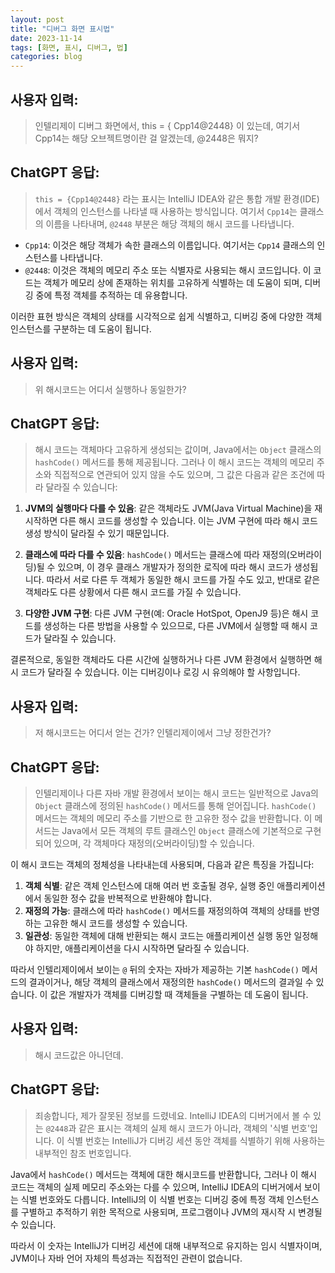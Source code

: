 ```yaml
---
layout: post
title: "디버그 화면 표시법"
date: 2023-11-14
tags: [화면, 표시, 디버그, 법]
categories: blog
---
```


## 사용자 입력:
> 인텔리제이 디버그 화면에서,     this = { Cpp14@2448} 이 있는데, 여기서 Cpp14는 해당 오브젝트명이란 걸 알겠는데, @2448은 뭐지?

## ChatGPT 응답:
> `this = {Cpp14@2448}` 라는 표시는 IntelliJ IDEA와 같은 통합 개발 환경(IDE)에서 객체의 인스턴스를 나타낼 때 사용하는 방식입니다. 여기서 `Cpp14`는 클래스의 이름을 나타내며, `@2448` 부분은 해당 객체의 해시 코드를 나타냅니다.

- `Cpp14`: 이것은 해당 객체가 속한 클래스의 이름입니다. 여기서는 `Cpp14` 클래스의 인스턴스를 나타냅니다.
- `@2448`: 이것은 객체의 메모리 주소 또는 식별자로 사용되는 해시 코드입니다. 이 코드는 객체가 메모리 상에 존재하는 위치를 고유하게 식별하는 데 도움이 되며, 디버깅 중에 특정 객체를 추적하는 데 유용합니다.

이러한 표현 방식은 객체의 상태를 시각적으로 쉽게 식별하고, 디버깅 중에 다양한 객체 인스턴스를 구분하는 데 도움이 됩니다.

## 사용자 입력:
> 위 해시코드는 어디서 실행하나 동일한가?

## ChatGPT 응답:
> 해시 코드는 객체마다 고유하게 생성되는 값이며, Java에서는 `Object` 클래스의 `hashCode()` 메서드를 통해 제공됩니다. 그러나 이 해시 코드는 객체의 메모리 주소와 직접적으로 연관되어 있지 않을 수도 있으며, 그 값은 다음과 같은 조건에 따라 달라질 수 있습니다:

1. **JVM의 실행마다 다를 수 있음**: 같은 객체라도 JVM(Java Virtual Machine)을 재시작하면 다른 해시 코드를 생성할 수 있습니다. 이는 JVM 구현에 따라 해시 코드 생성 방식이 달라질 수 있기 때문입니다.

2. **클래스에 따라 다를 수 있음**: `hashCode()` 메서드는 클래스에 따라 재정의(오버라이딩)될 수 있으며, 이 경우 클래스 개발자가 정의한 로직에 따라 해시 코드가 생성됩니다. 따라서 서로 다른 두 객체가 동일한 해시 코드를 가질 수도 있고, 반대로 같은 객체라도 다른 상황에서 다른 해시 코드를 가질 수 있습니다.

3. **다양한 JVM 구현**: 다른 JVM 구현(예: Oracle HotSpot, OpenJ9 등)은 해시 코드를 생성하는 다른 방법을 사용할 수 있으므로, 다른 JVM에서 실행할 때 해시 코드가 달라질 수 있습니다.

결론적으로, 동일한 객체라도 다른 시간에 실행하거나 다른 JVM 환경에서 실행하면 해시 코드가 달라질 수 있습니다. 이는 디버깅이나 로깅 시 유의해야 할 사항입니다.

## 사용자 입력:
> 저 해시코드는 어디서 얻는 건가? 인텔리제이에서 그냥 정한건가?

## ChatGPT 응답:
> 인텔리제이나 다른 자바 개발 환경에서 보이는 해시 코드는 일반적으로 Java의 `Object` 클래스에 정의된 `hashCode()` 메서드를 통해 얻어집니다. `hashCode()` 메서드는 객체의 메모리 주소를 기반으로 한 고유한 정수 값을 반환합니다. 이 메서드는 Java에서 모든 객체의 루트 클래스인 `Object` 클래스에 기본적으로 구현되어 있으며, 각 객체마다 재정의(오버라이딩)할 수 있습니다.

이 해시 코드는 객체의 정체성을 나타내는데 사용되며, 다음과 같은 특징을 가집니다:

1. **객체 식별**: 같은 객체 인스턴스에 대해 여러 번 호출될 경우, 실행 중인 애플리케이션에서 동일한 정수 값을 반복적으로 반환해야 합니다.
2. **재정의 가능**: 클래스에 따라 `hashCode()` 메서드를 재정의하여 객체의 상태를 반영하는 고유한 해시 코드를 생성할 수 있습니다.
3. **일관성**: 동일한 객체에 대해 반환되는 해시 코드는 애플리케이션 실행 동안 일정해야 하지만, 애플리케이션을 다시 시작하면 달라질 수 있습니다.

따라서 인텔리제이에서 보이는 `@` 뒤의 숫자는 자바가 제공하는 기본 `hashCode()` 메서드의 결과이거나, 해당 객체의 클래스에서 재정의한 `hashCode()` 메서드의 결과일 수 있습니다. 이 값은 개발자가 객체를 디버깅할 때 객체들을 구별하는 데 도움이 됩니다.

## 사용자 입력:
> 해시 코드값은 아니던데.

## ChatGPT 응답:
> 죄송합니다, 제가 잘못된 정보를 드렸네요. IntelliJ IDEA의 디버거에서 볼 수 있는 `@2448`과 같은 표시는 객체의 실제 해시 코드가 아니라, 객체의 '식별 번호'입니다. 이 식별 번호는 IntelliJ가 디버깅 세션 동안 객체를 식별하기 위해 사용하는 내부적인 참조 번호입니다.

Java에서 `hashCode()` 메서드는 객체에 대한 해시코드를 반환합니다, 그러나 이 해시 코드는 객체의 실제 메모리 주소와는 다를 수 있으며, IntelliJ IDEA의 디버거에서 보이는 식별 번호와도 다릅니다. IntelliJ의 이 식별 번호는 디버깅 중에 특정 객체 인스턴스를 구별하고 추적하기 위한 목적으로 사용되며, 프로그램이나 JVM의 재시작 시 변경될 수 있습니다. 

따라서 이 숫자는 IntelliJ가 디버깅 세션에 대해 내부적으로 유지하는 임시 식별자이며, JVM이나 자바 언어 자체의 특성과는 직접적인 관련이 없습니다.

